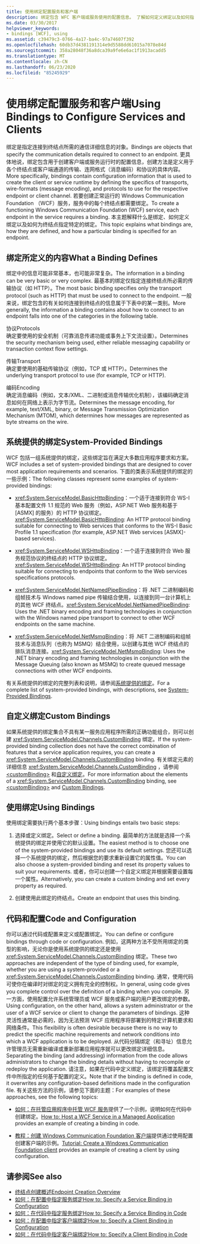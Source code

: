 ```yaml
---
title: 使用绑定配置服务和客户端
description: 绑定包含 WFC 客户端或服务使用的配置信息。 了解如何定义绑定以及如何指定服务终结点的绑定。
ms.date: 03/30/2017
helpviewer_keywords:
- bindings [WCF], using
ms.assetid: c39479c3-0766-4a17-ba4c-97a74607f392
ms.openlocfilehash: 60db37d4381191314e9d5588dd61015a7078e84d
ms.sourcegitcommit: 358a28048f36a8dca39a9fe6e6ac1f1913acadd5
ms.translationtype: MT
ms.contentlocale: zh-CN
ms.lasthandoff: 06/23/2020
ms.locfileid: "85245929"
---
```

# <a name="using-bindings-to-configure-services-and-clients"></a><span data-ttu-id="1cc55-104">使用绑定配置服务和客户端</span><span class="sxs-lookup"><span data-stu-id="1cc55-104">Using Bindings to Configure Services and Clients</span></span>
<span data-ttu-id="1cc55-105">绑定是指定连接到终结点所需的通信详细信息的对象。</span><span class="sxs-lookup"><span data-stu-id="1cc55-105">Bindings are objects that specify the communication details required to connect to an endpoint.</span></span> <span data-ttu-id="1cc55-106">更具体地说，绑定包含用于创建客户端或服务运行时的配置信息，创建方法是定义用于各个终结点或客户端通道的传输、连网格式（消息编码）和协议的具体内容。</span><span class="sxs-lookup"><span data-stu-id="1cc55-106">More specifically, bindings contain configuration information that is used to create the client or service runtime by defining the specifics of transports, wire-formats (message encoding), and protocols to use for the respective endpoint or client channel.</span></span> <span data-ttu-id="1cc55-107">若要创建正常运行的 Windows Communication Foundation （WCF）服务，服务中的每个终结点都需要绑定。</span><span class="sxs-lookup"><span data-stu-id="1cc55-107">To create a functioning Windows Communication Foundation (WCF) service, each endpoint in the service requires a binding.</span></span> <span data-ttu-id="1cc55-108">本主题解释什么是绑定、如何定义绑定以及如何为终结点指定特定的绑定。</span><span class="sxs-lookup"><span data-stu-id="1cc55-108">This topic explains what bindings are, how they are defined, and how a particular binding is specified for an endpoint.</span></span>  
  
## <a name="what-a-binding-defines"></a><span data-ttu-id="1cc55-109">绑定所定义的内容</span><span class="sxs-lookup"><span data-stu-id="1cc55-109">What a Binding Defines</span></span>  
 <span data-ttu-id="1cc55-110">绑定中的信息可能非常基本，也可能非常复杂。</span><span class="sxs-lookup"><span data-stu-id="1cc55-110">The information in a binding can be very basic or very complex.</span></span> <span data-ttu-id="1cc55-111">最基本的绑定仅指定连接终结点所必需的传输协议（如 HTTP）。</span><span class="sxs-lookup"><span data-stu-id="1cc55-111">The most basic binding specifies only the transport protocol (such as HTTP) that must be used to connect to the endpoint.</span></span> <span data-ttu-id="1cc55-112">一般来说，绑定包含的有关如何连接到终结点的信息属于下表中的某一类别。</span><span class="sxs-lookup"><span data-stu-id="1cc55-112">More generally, the information a binding contains about how to connect to an endpoint falls into one of the categories in the following table.</span></span>  
  
 <span data-ttu-id="1cc55-113">协议</span><span class="sxs-lookup"><span data-stu-id="1cc55-113">Protocols</span></span>  
 <span data-ttu-id="1cc55-114">确定要使用的安全机制（可靠消息传递功能或事务上下文流设置）。</span><span class="sxs-lookup"><span data-stu-id="1cc55-114">Determines the security mechanism being used, either reliable messaging capability or transaction context flow settings.</span></span>  
  
 <span data-ttu-id="1cc55-115">传输</span><span class="sxs-lookup"><span data-stu-id="1cc55-115">Transport</span></span>  
 <span data-ttu-id="1cc55-116">确定要使用的基础传输协议（例如，TCP 或 HTTP）。</span><span class="sxs-lookup"><span data-stu-id="1cc55-116">Determines the underlying transport protocol to use (for example, TCP or HTTP).</span></span>  
  
 <span data-ttu-id="1cc55-117">编码</span><span class="sxs-lookup"><span data-stu-id="1cc55-117">Encoding</span></span>  
 <span data-ttu-id="1cc55-118">确定消息编码（例如，文本/XML、二进制或消息传输优化机制），该编码确定消息如何在网络上表示为字节流。</span><span class="sxs-lookup"><span data-stu-id="1cc55-118">Determines the message encoding, for example, text/XML, binary, or Message Transmission Optimization Mechanism (MTOM), which determines how messages are represented as byte streams on the wire.</span></span>  
  
## <a name="system-provided-bindings"></a><span data-ttu-id="1cc55-119">系统提供的绑定</span><span class="sxs-lookup"><span data-stu-id="1cc55-119">System-Provided Bindings</span></span>  
 <span data-ttu-id="1cc55-120">WCF 包括一组系统提供的绑定，这些绑定旨在满足大多数应用程序要求和方案。</span><span class="sxs-lookup"><span data-stu-id="1cc55-120">WCF includes a set of system-provided bindings that are designed to cover most application requirements and scenarios.</span></span> <span data-ttu-id="1cc55-121">下面的类表示系统提供的绑定的一些示例：</span><span class="sxs-lookup"><span data-stu-id="1cc55-121">The following classes represent some examples of system-provided bindings:</span></span>  
  
- <span data-ttu-id="1cc55-122"><xref:System.ServiceModel.BasicHttpBinding>：一个适于连接到符合 WS-I 基本配置文件 1.1 规范的 Web 服务（例如，ASP.NET Web 服务和基于 [ASMX] 的服务）的 HTTP 协议绑定。</span><span class="sxs-lookup"><span data-stu-id="1cc55-122"><xref:System.ServiceModel.BasicHttpBinding>: An HTTP protocol binding suitable for connecting to Web services that conforms to the WS-I Basic Profile 1.1 specification (for example, ASP.NET Web services [ASMX]-based services).</span></span>  
  
- <span data-ttu-id="1cc55-123"><xref:System.ServiceModel.WSHttpBinding>：一个适于连接到符合 Web 服务规范协议的终结点的 HTTP 协议绑定。</span><span class="sxs-lookup"><span data-stu-id="1cc55-123"><xref:System.ServiceModel.WSHttpBinding>: An HTTP protocol binding suitable for connecting to endpoints that conform to the Web services specifications protocols.</span></span>  
  
- <span data-ttu-id="1cc55-124"><xref:System.ServiceModel.NetNamedPipeBinding>：将 .NET 二进制编码和组帧技术与 Windows named pipe 传输结合使用，以连接到同一台计算机上的其他 WCF 终结点。</span><span class="sxs-lookup"><span data-stu-id="1cc55-124"><xref:System.ServiceModel.NetNamedPipeBinding>: Uses the .NET binary encoding and framing technologies in conjunction with the Windows named pipe transport to connect to other WCF endpoints on the same machine.</span></span>  
  
- <span data-ttu-id="1cc55-125"><xref:System.ServiceModel.NetMsmqBinding>：将 .NET 二进制编码和组帧技术与消息队列（也称为 MSMQ）结合使用，以创建与其他 WCF 终结点的排队消息连接。</span><span class="sxs-lookup"><span data-stu-id="1cc55-125"><xref:System.ServiceModel.NetMsmqBinding>: Uses the .NET binary encoding and framing technologies in conjunction with the Message Queuing (also known as MSMQ) to create queued message connections with other WCF endpoints.</span></span>  
  
 <span data-ttu-id="1cc55-126">有关系统提供的绑定的完整列表和说明，请参阅[系统提供的绑定](system-provided-bindings.md)。</span><span class="sxs-lookup"><span data-stu-id="1cc55-126">For a complete list of system-provided bindings, with descriptions, see [System-Provided Bindings](system-provided-bindings.md).</span></span>  
  
## <a name="custom-bindings"></a><span data-ttu-id="1cc55-127">自定义绑定</span><span class="sxs-lookup"><span data-stu-id="1cc55-127">Custom Bindings</span></span>  
 <span data-ttu-id="1cc55-128">如果系统提供的绑定集合不具有某一服务应用程序所需的正确功能组合，则可以创建 <xref:System.ServiceModel.Channels.CustomBinding> 绑定。</span><span class="sxs-lookup"><span data-stu-id="1cc55-128">If the system-provided binding collection does not have the correct combination of features that a service application requires, you can create a <xref:System.ServiceModel.Channels.CustomBinding> binding.</span></span> <span data-ttu-id="1cc55-129">有关绑定元素的详细信息 <xref:System.ServiceModel.Channels.CustomBinding> ，请参阅 [\<customBinding>](../configure-apps/file-schema/wcf/custombinding.md) 和[自定义绑定](./extending/custom-bindings.md)。</span><span class="sxs-lookup"><span data-stu-id="1cc55-129">For more information about the elements of a <xref:System.ServiceModel.Channels.CustomBinding> binding, see [\<customBinding>](../configure-apps/file-schema/wcf/custombinding.md) and [Custom Bindings](./extending/custom-bindings.md).</span></span>  
  
## <a name="using-bindings"></a><span data-ttu-id="1cc55-130">使用绑定</span><span class="sxs-lookup"><span data-stu-id="1cc55-130">Using Bindings</span></span>  
 <span data-ttu-id="1cc55-131">使用绑定需要执行两个基本步骤：</span><span class="sxs-lookup"><span data-stu-id="1cc55-131">Using bindings entails two basic steps:</span></span>  
  
1. <span data-ttu-id="1cc55-132">选择或定义绑定。</span><span class="sxs-lookup"><span data-stu-id="1cc55-132">Select or define a binding.</span></span> <span data-ttu-id="1cc55-133">最简单的方法就是选择一个系统提供的绑定并使用它的默认设置。</span><span class="sxs-lookup"><span data-stu-id="1cc55-133">The easiest method is to choose one of the system-provided bindings and use its default settings.</span></span> <span data-ttu-id="1cc55-134">您还可以选择一个系统提供的绑定，然后根据您的要求重新设置它的属性值。</span><span class="sxs-lookup"><span data-stu-id="1cc55-134">You can also choose a system-provided binding and reset its property values to suit your requirements.</span></span> <span data-ttu-id="1cc55-135">或者，你可以创建一个自定义绑定并根据需要设置每一个属性。</span><span class="sxs-lookup"><span data-stu-id="1cc55-135">Alternatively, you can create a custom binding and set every property as required.</span></span>  
  
2. <span data-ttu-id="1cc55-136">创建使用此绑定的终结点。</span><span class="sxs-lookup"><span data-stu-id="1cc55-136">Create an endpoint that uses this binding.</span></span>  
  
## <a name="code-and-configuration"></a><span data-ttu-id="1cc55-137">代码和配置</span><span class="sxs-lookup"><span data-stu-id="1cc55-137">Code and Configuration</span></span>  
 <span data-ttu-id="1cc55-138">你可以通过代码或配置来定义或配置绑定。</span><span class="sxs-lookup"><span data-stu-id="1cc55-138">You can define or configure bindings through code or configuration.</span></span> <span data-ttu-id="1cc55-139">例如，这两种方法不受所用绑定的类型的影响，无论你是使用系统提供的绑定还是使用 <xref:System.ServiceModel.Channels.CustomBinding> 绑定。</span><span class="sxs-lookup"><span data-stu-id="1cc55-139">These two approaches are independent of the type of binding used, for example, whether you are using a system-provided or a <xref:System.ServiceModel.Channels.CustomBinding> binding.</span></span> <span data-ttu-id="1cc55-140">通常，使用代码可使你在编译时对绑定的定义拥有完全的控制权。</span><span class="sxs-lookup"><span data-stu-id="1cc55-140">In general, using code gives you complete control over the definition of a binding when you compile.</span></span> <span data-ttu-id="1cc55-141">另一方面，使用配置允许系统管理员或 WCF 服务或客户端的用户更改绑定的参数。</span><span class="sxs-lookup"><span data-stu-id="1cc55-141">Using configuration, on the other hand, allows a system administrator or the user of a WCF service or client to change the parameters of bindings.</span></span> <span data-ttu-id="1cc55-142">这种灵活性通常是必需的，因为无法预测 WCF 应用程序将部署到的特定计算机要求和网络条件。</span><span class="sxs-lookup"><span data-stu-id="1cc55-142">This flexibility is often desirable because there is no way to predict the specific machine requirements and network conditions into which a WCF application is to be deployed.</span></span> <span data-ttu-id="1cc55-143">从代码分隔绑定（和寻址）信息允许管理员无需重新编译或重新部署应用程序就可以更改绑定详细信息。</span><span class="sxs-lookup"><span data-stu-id="1cc55-143">Separating the binding (and addressing) information from the code allows administrators to change the binding details without having to recompile or redeploy the application.</span></span> <span data-ttu-id="1cc55-144">请注意，如果在代码中定义绑定，该绑定将覆盖配置文件中所指定的任何基于配置的定义。</span><span class="sxs-lookup"><span data-stu-id="1cc55-144">Note that if the binding is defined in code, it overwrites any configuration-based definitions made in the configuration file.</span></span> <span data-ttu-id="1cc55-145">有关这些方法的示例，请参见下面的主题：</span><span class="sxs-lookup"><span data-stu-id="1cc55-145">For examples of these approaches, see the following topics:</span></span>  
  
- <span data-ttu-id="1cc55-146">[如何：在托管应用程序中托管 WCF 服务](how-to-host-a-wcf-service-in-a-managed-application.md)提供了一个示例，说明如何在代码中创建绑定。</span><span class="sxs-lookup"><span data-stu-id="1cc55-146">[How to: Host a WCF Service in a Managed Application](how-to-host-a-wcf-service-in-a-managed-application.md) provides an example of creating a binding in code.</span></span>  
  
- <span data-ttu-id="1cc55-147">[教程：创建 Windows Communication Foundation 客户端](how-to-create-a-wcf-client.md)提供通过使用配置创建客户端的示例。</span><span class="sxs-lookup"><span data-stu-id="1cc55-147">[Tutorial: Create a Windows Communication Foundation client](how-to-create-a-wcf-client.md) provides an example of creating a client by using configuration.</span></span>  
  
## <a name="see-also"></a><span data-ttu-id="1cc55-148">请参阅</span><span class="sxs-lookup"><span data-stu-id="1cc55-148">See also</span></span>

- [<span data-ttu-id="1cc55-149">终结点创建概述</span><span class="sxs-lookup"><span data-stu-id="1cc55-149">Endpoint Creation Overview</span></span>](endpoint-creation-overview.md)
- [<span data-ttu-id="1cc55-150">如何：在配置中指定服务绑定</span><span class="sxs-lookup"><span data-stu-id="1cc55-150">How to: Specify a Service Binding in Configuration</span></span>](how-to-specify-a-service-binding-in-configuration.md)
- [<span data-ttu-id="1cc55-151">如何：在代码中指定服务绑定</span><span class="sxs-lookup"><span data-stu-id="1cc55-151">How to: Specify a Service Binding in Code</span></span>](how-to-specify-a-service-binding-in-code.md)
- [<span data-ttu-id="1cc55-152">如何：在配置中指定客户端绑定</span><span class="sxs-lookup"><span data-stu-id="1cc55-152">How to: Specify a Client Binding in Configuration</span></span>](how-to-specify-a-client-binding-in-configuration.md)
- [<span data-ttu-id="1cc55-153">如何：在代码中指定客户端绑定</span><span class="sxs-lookup"><span data-stu-id="1cc55-153">How to: Specify a Client Binding in Code</span></span>](how-to-specify-a-client-binding-in-code.md)
